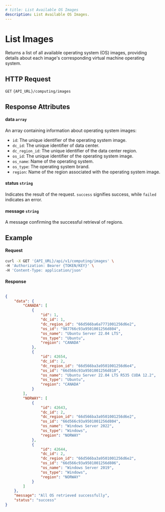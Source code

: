 ```yaml
---
# title: List Available OS Images
description: List Available OS Images.
---
```


# List Images

Returns a list of all available operating system (OS) images, providing details about each image's corresponding virtual machine operating system.

## HTTP Request

`GET` `{API_URL}/computing/images`

## Response Attributes

#### data `array`

An array containing information about operating system images:

- `id`: The unique identifier of the operating system image.
- `dc_id`: The unique identifier of data center.
- `dc_region_id`: The unique identifier of the data center region.
- `os_id`: The unique identifier of the operating system image.
- `os_name`: Name of the operating system.
- `os_type`: The operating system brand.
- `region`: Name of the region associated with the operating system image.

#### status `string`

Indicates the result of the request. `success` signifies success, while `failed` indicates an error.

#### message `string`

A message confirming the successful retrieval of regions.

## Example

#### Request

```bash
curl -X GET '{API_URL}/api/v1/computing/images' \
-H 'Authorization: Bearer {TOKEN/KEY}' \
-H 'Content-Type: application/json'
```

#### Response

```json

{
    "data": {
        "CANADA": [
            {
                "id": 1,
                "dc_id": 1,
                "dc_region_id": "66d566ba6a7771001256d6e2",
                "os_id": "987766c93a9501001256d804",
                "os_name": "Ubuntu Server 22.04 LTS",
                "os_type": "Ubuntu",
                "region": "CANADA"
            },
            {
                "id": 42654,
                "dc_id": 2,
                "dc_region_id": "66d566ba3a9501001256d6e4",
                "os_id": "66d566c93a9501001256d810",
                "os_name": "Ubuntu Server 22.04 LTS R535 CUDA 12.2",
                "os_type": "Ubuntu",
                "region": "CANADA"
            }
        ],
        "NORWAY": [
            {
                "id": 42643,
                "dc_id": 2,
                "dc_region_id": "66d566ba3a9501001256d6e2",
                "os_id": "66d566c93a9501001256d804",
                "os_name": "Windows Server 2022",
                "os_type": "Windows",
                "region": "NORWAY"
            },
            {
                "id": 42644,
                "dc_id": 2,
                "dc_region_id": "66d566ba3a9501001256d6e2",
                "os_id": "66d566c93a9501001256d806",
                "os_name": "Windows Server 2019",
                "os_type": "Windows",
                "region": "NORWAY"
            }
        ]
    },
    "message": "All OS retrieved successfully",
    "status": "success"
}

```
